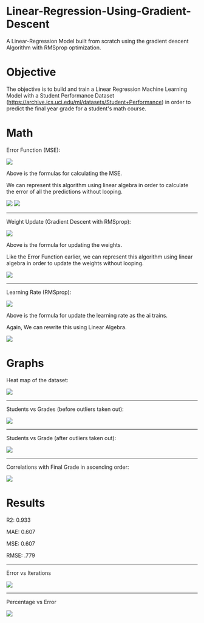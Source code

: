 # Linear-Regression-Using-Gradient-Descent
A Linear-Regression Model built from scratch using the gradient descent Algorithm with RMSprop optimization.

# Objective
The objective is to build and train a Linear Regression Machine Learning Model with a Student Performance Dataset (https://archive.ics.uci.edu/ml/datasets/Student+Performance) in order to predict the final year grade for a student's math course.

# Math
Error Function (MSE):

![](https://github.com/BradJShaw/Linear-Regression-Using-Gradient-Descent/blob/main/equations/Error%20Function.png)

Above is the formulas for calculating the MSE.

We can represent this algorithm using linear algebra in order to calculate the error of all the predictions without looping.

![](https://github.com/BradJShaw/Linear-Regression-Using-Gradient-Descent/blob/main/equations/j(theta).png)
![](https://github.com/BradJShaw/Linear-Regression-Using-Gradient-Descent/blob/main/equations/h(x)_Matrix.png)

________________________
Weight Update (Gradient Descent with RMSprop):

![](https://github.com/BradJShaw/Linear-Regression-Using-Gradient-Descent/blob/main/equations/RMSprop.png)

Above is the formula for updating the weights.

Like the Error Function earlier, we can represent this algorithm using linear algebra in order to update the weights without looping.

![](https://github.com/BradJShaw/Linear-Regression-Using-Gradient-Descent/blob/main/equations/RMSpropLinearAlgebra.png)

___________________________________
Learning Rate (RMSprop):

![](https://github.com/BradJShaw/Linear-Regression-Using-Gradient-Descent/blob/main/equations/learningRate.png)

Above is the formula for update the learning rate as the ai trains.

Again, We can rewrite this using Linear Algebra.

![](https://github.com/BradJShaw/Linear-Regression-Using-Gradient-Descent/blob/main/equations/learningRateLinearAlgebra.png)

# Graphs
Heat map of the dataset: 

![](https://github.com/BradJShaw/Linear-Regression-Using-Gradient-Descent/blob/main/graphs/heatmap.png)

_____________
Students vs Grades (before outliers taken out):

![](https://github.com/BradJShaw/Linear-Regression-Using-Gradient-Descent/blob/main/graphs/Student%20vs%20Grades%20(with%20outliers).png)

___________
Students vs Grade (after outliers taken out):

![](https://github.com/BradJShaw/Linear-Regression-Using-Gradient-Descent/blob/main/graphs/Student%20vs%20Grades%20(without%20outliers).png)

_____________
Correlations with Final Grade in ascending order:

![](https://github.com/BradJShaw/Linear-Regression-Using-Gradient-Descent/blob/main/graphs/correlations.png)

# Results

R2: 0.933

MAE: 0.607

MSE: 0.607

RMSE: .779
________
Error vs Iterations

![](https://github.com/BradJShaw/Linear-Regression-Using-Gradient-Descent/blob/main/equations/error%20vs%20iterations.png)

__________
Percentage vs Error

![](https://github.com/BradJShaw/Linear-Regression-Using-Gradient-Descent/blob/main/equations/predictions%20over%20actual.png)
